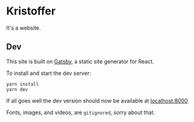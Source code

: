 # Kristoffer

It's a website.

## Dev

This site is built on [Gatsby](https://github.com/gatsbyjs/gatsby), a static site generator for React.

To install and start the dev server:

```
yarn install
yarn dev
```

If all goes well the dev version should now be available at [localhost:8000](http://localhost:8000)

Fonts, images, and videos, are `gitignored`, sorry about that.
